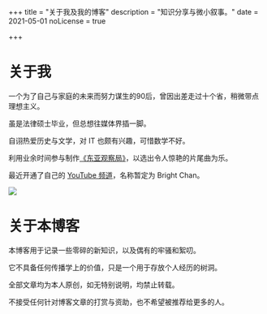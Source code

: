 +++
title = "关于我及我的博客"
description = "知识分享与微小叙事。"
date = 2021-05-01
noLicense = true

+++

# 关于我

一个为了自己与家庭的未来而努力谋生的90后，曾因出差走过十个省，稍微带点理想主义。

虽是法律硕士毕业，但总想往媒体界插一脚。

自诩热爱历史与文学，对 IT 也颇有兴趣，可惜数学不好。

利用业余时间参与制作[《东亚观察局》](https://podcasts.apple.com/us/podcast/%E4%B8%9C%E4%BA%9A%E8%A7%82%E5%AF%9F%E5%B1%80/id1508293790)，以选出令人惊艳的片尾曲为乐。

最近开通了自己的 [YouTube 频道](https://www.youtube.com/channel/UC_373CGdvnXBeUoeNXK3vJA)，名称暂定为 Bright Chan。

![](https://ibrights.github.io/images/BrightChan.png)

# 关于本博客

本博客用于记录一些零碎的新知识，以及偶有的牢骚和絮叨。

它不具备任何传播学上的价值，只是一个用于存放个人经历的树洞。

全部文章均为本人原创，如无特别说明，均禁止转载。

不接受任何针对博客文章的打赏与资助，也不希望被推荐给更多的人。
